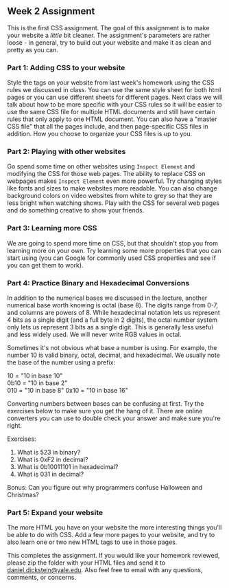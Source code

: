 ## Week 2 Assignment

This is the first CSS assignment.  The goal of this assignment is to make your website a _little_ bit cleaner.  The assignment's parameters are rather loose - in general, try to build out your website and make it as clean and pretty as you can.

### Part 1: Adding CSS to your website

Style the tags on your website from last week's homework using the CSS rules we discussed in class. You can use the same style sheet for both html pages or you can use different sheets for different pages.  Next class we will talk about how to be more specific with your CSS rules so it will be easier to use the same CSS file for multiple HTML documents and still have certain rules that only apply to one HTML document.  You can also have a "master CSS file" that all the pages include, and then page-specific CSS files in addition.  How you choose to organize your CSS files is up to you.

### Part 2: Playing with other websites

Go spend some time on other websites using `Inspect Element` and modifying the CSS for those web pages.  The ability to replace CSS on webpages makes `Inspect Element` even more powerful.  Try changing styles like fonts and sizes to make websites more readable.  You can also change background colors on video websites from white to grey so that they are less bright when watching shows.  Play with the CSS for several web pages and do something creative to show your friends.

### Part 3: Learning more CSS

We are going to spend more time on CSS, but that shouldn't stop you from learning more on your own.  Try learning some more properties that you can start using (you can Google for commonly used CSS properties and see if you can get them to work).

### Part 4: Practice Binary and Hexadecimal Conversions

In addition to the numerical bases we discussed in the lecture, another numerical base worth knowing is octal (base 8).  The digits range from 0-7, and columns are powers of 8.  While hexadecimal notation lets us represent 4 bits as a single digit (and a full byte in 2 digits), the octal number system only lets us represent 3 bits as a single digit.  This is generally less useful and less widely used.  We will never write RGB values in octal.

Sometimes it's not obvious what base a number is using.  For example, the number 10 is valid binary, octal, decimal, and hexadecimal.  We usually note the base of the number using a prefix:

10 = "10 in base 10"  
0b10 = "10 in base 2"  
010 = "10 in base 8"
0x10 = "10 in base 16"

Converting numbers between bases can be confusing at first.  Try the exercises below to make sure you get the hang of it.  There are online converters you can use to double check your answer and make sure you're right.

Exercises:

1. What is 523 in binary?
2. What is 0xF2 in decimal?
3. What is 0b10011101 in hexadecimal?
4. What is 031 in decimal?

Bonus: Can you figure out why programmers confuse Halloween and Christmas?

### Part 5: Expand your website

The more HTML you have on your website the more interesting things you'll be able to do with CSS.  Add a few more pages to your website, and try to also learn one or two new HTML tags to use in those pages.

This completes the assignment.  If you would like your homework reviewed, please zip the folder with your HTML files and send it to daniel.dickstein@yale.edu.  Also feel free to email with any questions, comments, or concerns.

